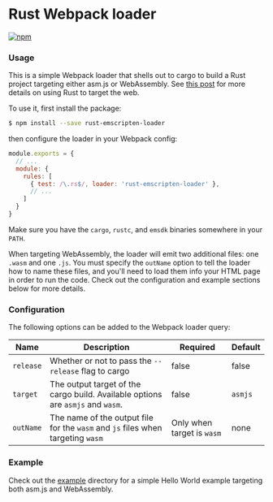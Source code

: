 # Rust Webpack loader

[![npm](https://img.shields.io/npm/v/rust-emscripten-loader.svg)](https://www.npmjs.com/package/rust-emscripten-loader)

### Usage

This is a simple Webpack loader that shells out to cargo to build a Rust project targeting either asm.js or
WebAssembly. See [this post](https://users.rust-lang.org/t/compiling-to-the-web-with-rust-and-emscripten/7627) for
more details on using Rust to target the web.

To use it, first install the package:

```bash
$ npm install --save rust-emscripten-loader
```

then configure the loader in your Webpack config:

```js
module.exports = {
  // ...
  module: {
    rules: [
      { test: /\.rs$/, loader: 'rust-emscripten-loader' },
      // ...
    ]
  }
}
```

Make sure you have the `cargo`, `rustc`, and `emsdk` binaries somewhere in your `PATH`.

When targeting WebAssembly, the loader will emit two additional files: one `.wasm` and one `.js`. You must specify
the `outName` option to tell the loader how to name these files, and you'll need to load them info your HTML page in
order to run the code. Check out the configuration and example sections below for more details.

### Configuration

The following options can be added to the Webpack loader query:

| Name | Description | Required | Default |
| ---- | ----------- | -------- | ------- |
| `release` | Whether or not to pass the `--release` flag to cargo | false | false |
| `target` | The output target of the cargo build. Available options are `asmjs` and `wasm`. | false | `asmjs` |
| `outName` | The name of the output file for the `wasm` and `js` files when targeting `wasm` | Only when target is `wasm` | none |

### Example

Check out the [example](example) directory for a simple Hello World example targeting both asm.js and WebAssembly.
